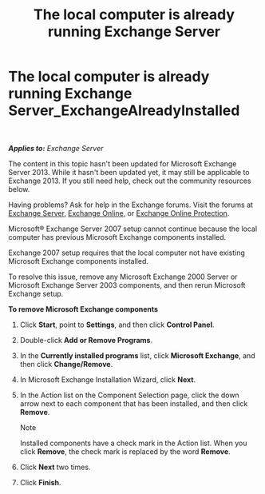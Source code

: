 ﻿---
title: 'The local computer is already running Exchange Server'
TOCTitle: The local computer is already running Exchange Server_ExchangeAlreadyInstalled
ms:assetid: 3f168b5d-9910-418f-86fb-e99d852dcb5e
ms:mtpsurl: https://technet.microsoft.com/en-us/library/ms.exch.setupreadiness.exchangealreadyinstalled(v=EXCHG.150)
ms:contentKeyID: 46628873
ms.date: 12/09/2016
mtps_version: v=EXCHG.150
---

# The local computer is already running Exchange Server\_ExchangeAlreadyInstalled

 

_**Applies to:** Exchange Server_


The content in this topic hasn't been updated for Microsoft Exchange Server 2013. While it hasn't been updated yet, it may still be applicable to Exchange 2013. If you still need help, check out the community resources below.

Having problems? Ask for help in the Exchange forums. Visit the forums at [Exchange Server](https://go.microsoft.com/fwlink/p/?linkid=60612), [Exchange Online](https://go.microsoft.com/fwlink/p/?linkid=267542), or [Exchange Online Protection](https://go.microsoft.com/fwlink/p/?linkid=285351).

Microsoft® Exchange Server 2007 setup cannot continue because the local computer has previous Microsoft Exchange components installed.

Exchange 2007 setup requires that the local computer not have existing Microsoft Exchange components installed.

To resolve this issue, remove any Microsoft Exchange 2000 Server or Microsoft Exchange Server 2003 components, and then rerun Microsoft Exchange setup.

**To remove Microsoft Exchange components**

1.  Click **Start**, point to **Settings**, and then click **Control Panel**.

2.  Double-click **Add or Remove Programs**.

3.  In the **Currently installed programs** list, click **Microsoft Exchange**, and then click **Change/Remove**.

4.  In Microsoft Exchange Installation Wizard, click **Next**.

5.  In the Action list on the Component Selection page, click the down arrow next to each component that has been installed, and then click **Remove**.
    

    > [!NOTE]
    > Installed components have a check mark in the Action list. When you click <STRONG>Remove</STRONG>, the check mark is replaced by the word <STRONG>Remove</STRONG>.



6.  Click **Next** two times.

7.  Click **Finish**.

